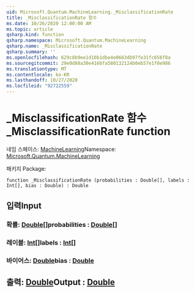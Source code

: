 ```yaml
---
uid: Microsoft.Quantum.MachineLearning._MisclassificationRate
title: _MisclassificationRate 함수
ms.date: 10/26/2020 12:00:00 AM
ms.topic: article
qsharp.kind: function
qsharp.namespace: Microsoft.Quantum.MachineLearning
qsharp.name: _MisclassificationRate
qsharp.summary: ''
ms.openlocfilehash: 629c8b9ee1d10b1dbe4e0663db97fe31fc656f8a
ms.sourcegitcommit: 29e0d88a30e4166fa580132124b0eb57e1f0e986
ms.translationtype: MT
ms.contentlocale: ko-KR
ms.lasthandoff: 10/27/2020
ms.locfileid: "92722559"
---
```

# <a name="_misclassificationrate-function"></a><span data-ttu-id="2f859-102">_MisclassificationRate 함수</span><span class="sxs-lookup"><span data-stu-id="2f859-102">_MisclassificationRate function</span></span>

<span data-ttu-id="2f859-103">네임 스페이스: [MachineLearning](xref:Microsoft.Quantum.MachineLearning)</span><span class="sxs-lookup"><span data-stu-id="2f859-103">Namespace: [Microsoft.Quantum.MachineLearning](xref:Microsoft.Quantum.MachineLearning)</span></span>

<span data-ttu-id="2f859-104">패키지 [](https://nuget.org/packages/)</span><span class="sxs-lookup"><span data-stu-id="2f859-104">Package: [](https://nuget.org/packages/)</span></span>




```qsharp
function _MisclassificationRate (probabilities : Double[], labels : Int[], bias : Double) : Double
```


## <a name="input"></a><span data-ttu-id="2f859-105">입력</span><span class="sxs-lookup"><span data-stu-id="2f859-105">Input</span></span>

### <a name="probabilities--double"></a><span data-ttu-id="2f859-106">확률: [Double](xref:microsoft.quantum.lang-ref.double)[]</span><span class="sxs-lookup"><span data-stu-id="2f859-106">probabilities : [Double](xref:microsoft.quantum.lang-ref.double)[]</span></span>




### <a name="labels--int"></a><span data-ttu-id="2f859-107">레이블: [Int](xref:microsoft.quantum.lang-ref.int)[]</span><span class="sxs-lookup"><span data-stu-id="2f859-107">labels : [Int](xref:microsoft.quantum.lang-ref.int)[]</span></span>




### <a name="bias--double"></a><span data-ttu-id="2f859-108">바이어스: [Double](xref:microsoft.quantum.lang-ref.double)</span><span class="sxs-lookup"><span data-stu-id="2f859-108">bias : [Double](xref:microsoft.quantum.lang-ref.double)</span></span>





## <a name="output--double"></a><span data-ttu-id="2f859-109">출력: [Double](xref:microsoft.quantum.lang-ref.double)</span><span class="sxs-lookup"><span data-stu-id="2f859-109">Output : [Double](xref:microsoft.quantum.lang-ref.double)</span></span>

